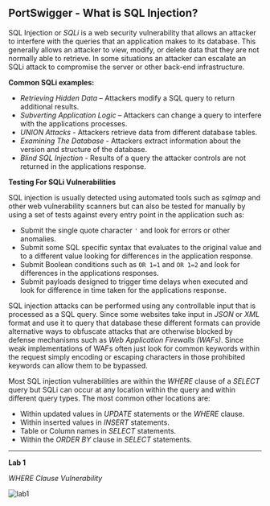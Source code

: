 ## **PortSwigger - What is SQL Injection?**

SQL Injection or *SQLi* is a web security vulnerability that allows an attacker to interfere with the queries that an application makes to its database. This generally allows an attacker to view, modify, or delete data that they are not normally able to retrieve. In some situations an attacker can escalate an SQLi attack to compromise the server or other back-end infrastructure. 
 
**Common SQLi examples:** 

* *Retrieving Hidden Data* – Attackers modify a SQL query to return additional results.
* *Subverting Application Logic* – Attackers can change a query to interfere with the applications processes.
* *UNION Attacks* - Attackers retrieve data from different database tables.
* *Examining The Database* - Attackers extract information about the version and structure of the database.
* *Blind SQL Injection* - Results of a query the attacker controls are not returned in the applications response.

**Testing For SQLi Vulnerabilities**

SQL injection is usually detected using automated tools such as *sqlmap* and other web vulnerability scanners but can also be tested for manually by using a set of tests against every entry point in the application such as:

* Submit the single quote character `'` and look for errors or other anomalies.
* Submit some SQL specific syntax that evaluates to the original value and to a different value looking for differences in the application response.
* Submit Boolean conditions such as `OR 1=1` and `OR 1=2` and look for differences in the applications responses.
* Submit payloads designed to trigger time delays when executed and look for difference in time taken for the applications response. 

SQL injection attacks can be performed using any controllable input that is processed as a SQL query. Since some websites take input in *JSON* or *XML* format and use it to query that database these different formats can provide alternative ways to obfuscate attacks that are otherwise blocked by defense mechanisms such as *Web Application Firewalls (WAFs)*. Since weak implementations of WAFs often just look for common keywords within the request simply encoding or escaping characters in those prohibited keywords can allow them to be bypassed.  

Most SQL injection vulnerabilities are within the *WHERE* clause of a *SELECT* query but SQLi can occur at any location within the query and within different query types. The most common other locations are: 

* Within updated values in *UPDATE* statements or the *WHERE* clause.
* Within inserted values in *INSERT* statements.
* Table or Column names in *SELECT* statements.
* Within the *ORDER BY* clause in *SELECT* statements.

---

**Lab 1**

*WHERE Clause Vulnerability*

![lab1](/docs/assets/images/portswigger/sqli/whatissqli/wsqli01.png)
